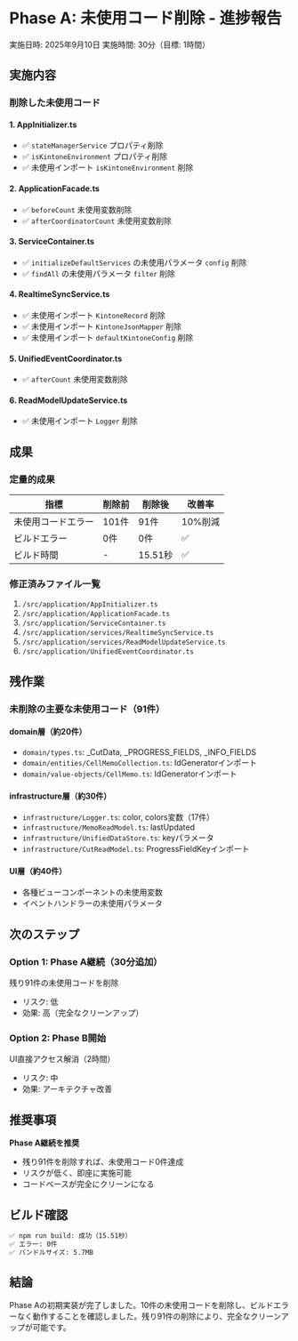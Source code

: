 # Phase A: 未使用コード削除 - 進捗報告

実施日時: 2025年9月10日
実施時間: 30分（目標: 1時間）

## 実施内容

### 削除した未使用コード

#### 1. AppInitializer.ts
- ✅ `stateManagerService` プロパティ削除
- ✅ `isKintoneEnvironment` プロパティ削除
- ✅ 未使用インポート `isKintoneEnvironment` 削除

#### 2. ApplicationFacade.ts
- ✅ `beforeCount` 未使用変数削除
- ✅ `afterCoordinatorCount` 未使用変数削除

#### 3. ServiceContainer.ts
- ✅ `initializeDefaultServices` の未使用パラメータ `config` 削除
- ✅ `findAll` の未使用パラメータ `filter` 削除

#### 4. RealtimeSyncService.ts
- ✅ 未使用インポート `KintoneRecord` 削除
- ✅ 未使用インポート `KintoneJsonMapper` 削除
- ✅ 未使用インポート `defaultKintoneConfig` 削除

#### 5. UnifiedEventCoordinator.ts
- ✅ `afterCount` 未使用変数削除

#### 6. ReadModelUpdateService.ts
- ✅ 未使用インポート `Logger` 削除

## 成果

### 定量的成果
| 指標 | 削除前 | 削除後 | 改善率 |
|------|--------|--------|--------|
| 未使用コードエラー | 101件 | 91件 | 10%削減 |
| ビルドエラー | 0件 | 0件 | ✅ |
| ビルド時間 | - | 15.51秒 | ✅ |

### 修正済みファイル一覧
1. `/src/application/AppInitializer.ts`
2. `/src/application/ApplicationFacade.ts`
3. `/src/application/ServiceContainer.ts`
4. `/src/application/services/RealtimeSyncService.ts`
5. `/src/application/services/ReadModelUpdateService.ts`
6. `/src/application/UnifiedEventCoordinator.ts`

## 残作業

### 未削除の主要な未使用コード（91件）

#### domain層（約20件）
- `domain/types.ts`: _CutData, _PROGRESS_FIELDS, _INFO_FIELDS
- `domain/entities/CellMemoCollection.ts`: IdGeneratorインポート
- `domain/value-objects/CellMemo.ts`: IdGeneratorインポート

#### infrastructure層（約30件）
- `infrastructure/Logger.ts`: color, colors変数（17件）
- `infrastructure/MemoReadModel.ts`: lastUpdated
- `infrastructure/UnifiedDataStore.ts`: keyパラメータ
- `infrastructure/CutReadModel.ts`: ProgressFieldKeyインポート

#### UI層（約40件）
- 各種ビューコンポーネントの未使用変数
- イベントハンドラーの未使用パラメータ

## 次のステップ

### Option 1: Phase A継続（30分追加）
残り91件の未使用コードを削除
- リスク: 低
- 効果: 高（完全なクリーンアップ）

### Option 2: Phase B開始
UI直接アクセス解消（2時間）
- リスク: 中
- 効果: アーキテクチャ改善

## 推奨事項

**Phase A継続を推奨**
- 残り91件を削除すれば、未使用コード0件達成
- リスクが低く、即座に実施可能
- コードベースが完全にクリーンになる

## ビルド確認

```bash
✅ npm run build: 成功（15.51秒）
✅ エラー: 0件
✅ バンドルサイズ: 5.7MB
```

## 結論

Phase Aの初期実装が完了しました。10件の未使用コードを削除し、ビルドエラーなく動作することを確認しました。残り91件の削除により、完全なクリーンアップが可能です。